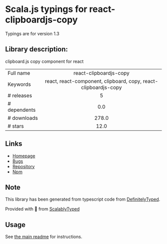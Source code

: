 
# Scala.js typings for react-clipboardjs-copy

Typings are for version 1.3

## Library description:
clipboard.js copy component for react

|                    |                 |
| ------------------ | :-------------: |
| Full name          | react-clipboardjs-copy |
| Keywords           | react, react-component, clipboard, copy, react-clipboardjs-copy |
| # releases         | 5 |
| # dependents       | 0.0 |
| # downloads        | 278.0 |
| # stars            | 12.0 |

## Links
- [Homepage](https://freeshineit.github.io/react-clipboardjs-copy)
- [Bugs](https://github.com/freeshineit/react-clipboardjs-copy/issues)
- [Repository](https://github.com/freeshineit/react-clipboardjs-copy)
- [Npm](https://www.npmjs.com/package/react-clipboardjs-copy)
    


## Note
This library has been generated from typescript code from [DefinitelyTyped](https://definitelytyped.org).

Provided with :purple_heart: from [ScalablyTyped](https://github.com/oyvindberg/ScalablyTyped)

## Usage
See [the main readme](../../readme.md) for instructions.


